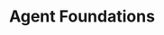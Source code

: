 ---
title: Agent Foundations
description: ""
layout: "../../../components/layouts/ChapterLayout.astro"
---